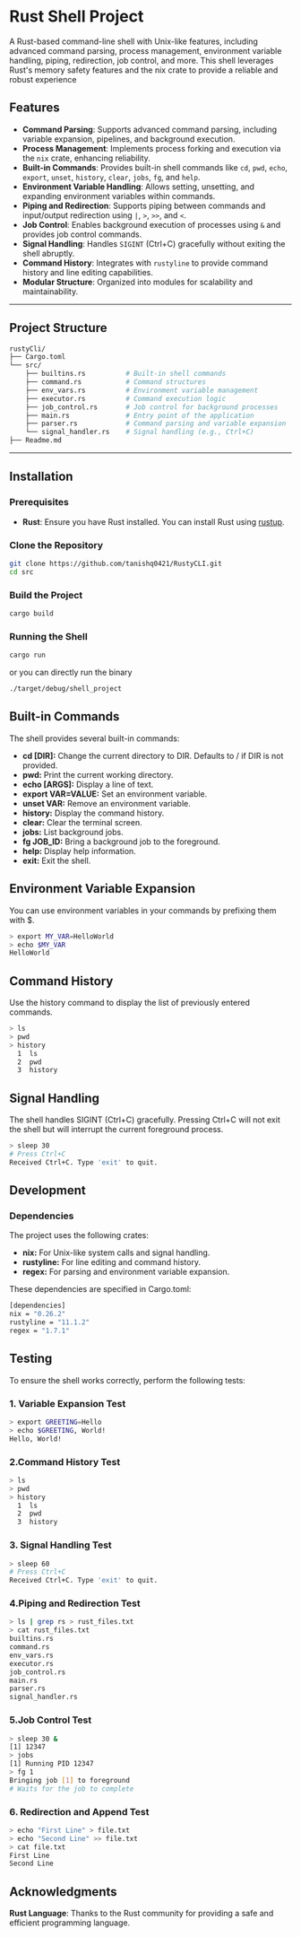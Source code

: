 # Rust Shell Project

A Rust-based command-line shell with Unix-like features, including advanced command parsing, process management, environment variable handling, piping, redirection, job control, and more. This shell leverages Rust's memory safety features and the nix crate to provide a reliable and robust experience

## Features

- **Command Parsing**: Supports advanced command parsing, including variable expansion, pipelines, and background execution.
- **Process Management**: Implements process forking and execution via the `nix` crate, enhancing reliability.
- **Built-in Commands**: Provides built-in shell commands like `cd`, `pwd`, `echo`, `export`, `unset`, `history`, `clear`, `jobs`, `fg`, and `help`.
- **Environment Variable Handling**: Allows setting, unsetting, and expanding environment variables within commands.
- **Piping and Redirection**: Supports piping between commands and input/output redirection using `|`, `>`, `>>`, and `<`.
- **Job Control**: Enables background execution of processes using `&` and provides job control commands.
- **Signal Handling**: Handles `SIGINT` (Ctrl+C) gracefully without exiting the shell abruptly.
- **Command History**: Integrates with `rustyline` to provide command history and line editing capabilities.
- **Modular Structure**: Organized into modules for scalability and maintainability.

---

## Project Structure
```bash
rustyCli/
├── Cargo.toml
└── src/
    ├── builtins.rs          # Built-in shell commands
    ├── command.rs           # Command structures
    ├── env_vars.rs          # Environment variable management
    ├── executor.rs          # Command execution logic
    ├── job_control.rs       # Job control for background processes
    ├── main.rs              # Entry point of the application
    ├── parser.rs            # Command parsing and variable expansion
    └── signal_handler.rs    # Signal handling (e.g., Ctrl+C)
├── Readme.md
```
---

## Installation

### Prerequisites

- **Rust**: Ensure you have Rust installed. You can install Rust using [rustup](https://www.rust-lang.org/tools/install).

### Clone the Repository

```bash
git clone https://github.com/tanishq0421/RustyCLI.git
cd src
```

### Build the Project
```bash
cargo build
```

### Running the Shell
```bash
cargo run
```
or you can directly run the binary

```bash
./target/debug/shell_project
```

## Built-in Commands
The shell provides several built-in commands:

- **cd [DIR]:** Change the current directory to DIR. Defaults to / if DIR is not provided.
- **pwd:** Print the current working directory.
- **echo [ARGS]:** Display a line of text.
- **export VAR=VALUE:** Set an environment variable.
- **unset VAR:** Remove an environment variable.
- **history:** Display the command history.
- **clear:** Clear the terminal screen.
- **jobs:** List background jobs.
- **fg JOB_ID:** Bring a background job to the foreground.
- **help:** Display help information.
- **exit:** Exit the shell.


## Environment Variable Expansion
You can use environment variables in your commands by prefixing them with $.

```bash
> export MY_VAR=HelloWorld
> echo $MY_VAR
HelloWorld
```

## Command History
Use the history command to display the list of previously entered commands.

```bash
> ls
> pwd
> history
  1  ls
  2  pwd
  3  history
```

## Signal Handling
The shell handles SIGINT (Ctrl+C) gracefully. Pressing Ctrl+C will not exit the shell but will interrupt the current foreground process.

```bash
> sleep 30
# Press Ctrl+C
Received Ctrl+C. Type 'exit' to quit.
```


## Development

### Dependencies
The project uses the following crates:

- **nix:** For Unix-like system calls and signal handling.
- **rustyline:** For line editing and command history.
- **regex:** For parsing and environment variable expansion.

These dependencies are specified in Cargo.toml:

```bash
[dependencies]
nix = "0.26.2"
rustyline = "11.1.2"
regex = "1.7.1"
```

## Testing
To ensure the shell works correctly, perform the following tests:

### 1. Variable Expansion Test
```bash
> export GREETING=Hello
> echo $GREETING, World!
Hello, World!
```

### 2.Command History Test

```bash
> ls
> pwd
> history
  1  ls
  2  pwd
  3  history
```

### 3. Signal Handling Test

```bash
> sleep 60
# Press Ctrl+C
Received Ctrl+C. Type 'exit' to quit.
```
### 4.Piping and Redirection Test
```bash
> ls | grep rs > rust_files.txt
> cat rust_files.txt
builtins.rs
command.rs
env_vars.rs
executor.rs
job_control.rs
main.rs
parser.rs
signal_handler.rs
```

### 5.Job Control Test
```bash
> sleep 30 &
[1] 12347
> jobs
[1] Running PID 12347
> fg 1
Bringing job [1] to foreground
# Waits for the job to complete
```

### 6. Redirection and Append Test
``` bash
> echo "First Line" > file.txt
> echo "Second Line" >> file.txt
> cat file.txt
First Line
Second Line
```

## Acknowledgments
**Rust Language**: Thanks to the Rust community for providing a safe and efficient programming language.